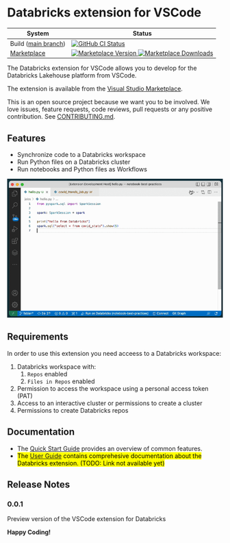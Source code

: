 # Databricks extension for VSCode

| System                                                                                          | Status                                                                                                                                                                                                                                                                                          |
| ----------------------------------------------------------------------------------------------- | ----------------------------------------------------------------------------------------------------------------------------------------------------------------------------------------------------------------------------------------------------------------------------------------------- |
| Build ([main branch](https://github.com/databricks/databricks-vscode/commits/main))             | [![GitHub CI Status](https://github.com/databricks/databricks-vscode/actions/workflows/push.yml/badge.svg?branch=main)](https://github.com/databricks/databricks-vscode/actions/workflows/push.yml)                                                                                             |
| [Marketplace](https://marketplace.visualstudio.com/items?itemName=databricks.databricks-vscode) | [![Marketplace Version](https://img.shields.io/vscode-marketplace/v/databricks.databricks-vscode.svg) ![Marketplace Downloads](https://img.shields.io/vscode-marketplace/d/databricks.databricks-vscode.svg)](https://marketplace.visualstudio.com/items?itemName=databricks.databricks-vscode) |

The Databricks extension for VSCode allows you to develop for the Databricks Lakehouse platform from VSCode.

The extension is available from the [Visual Studio Marketplace](https://marketplace.visualstudio.com/itemdetails?itemName=databricks.databricks-vscode).

This is an open source project because we want you to be involved. We love issues, feature requests, code reviews, pull requests or any positive contribution. See [CONTRIBUTING.md](CONTRIBUTING.md).

## Features

-   Synchronize code to a Databricks workspace
-   Run Python files on a Databricks cluster
-   Run notebooks and Python files as Workflows

![run](./images/run.gif)

## Requirements

In order to use this extension you need acceess to a Databricks workspace:

1. Databricks workspace with:
    1. `Repos` enabled
    2. `Files in Repos` enabled
2. Permission to access the workspace using a personal access token (PAT)
3. Access to an interactive cluster or permissions to create a cluster
4. Permissions to create Databricks repos

## Documentation

-   The [Quick Start Guide](README.quickstart.md) provides an overview
    of common features.
-   <mark>The [User Guide](https://docs.databricks.com/)
    contains comprehesive documentation about the Databricks extension. (TODO: Link not available yet)</mark>

## Release Notes

### 0.0.1

Preview version of the VSCode extension for Databricks

**Happy Coding!**
